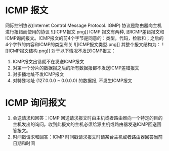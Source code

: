# ICMP 报文
网际控制协议(Internet Control Message Protocol. IGMP) 协议是路由器向主机进行报错而使用的协议
![[ICPM报文.png]]
ICMP 报文有两种, 即ICMP差错报文和ICMP询问报文。ICMP报文的前4个字节是同意的：类型，代码，检验和；之后的4个字节的内容和ICMP的类型有关
![[ICMP报文类型.png]]
其整个报文结构为：
![[ICMP报文结构.png]]
对于以下情况不发送ICMP报文：
1. ICMP报文出错就不在发送ICMP报文
2. 对第一个分片的数据报之后的所有数据报都不发送ICMP差错报文
3. 对多播地址不发ICMP报文
4. 对特殊地址 (127.0.0.0 ~ 0.0.0.0) 的数据报, 不发生ICMP报文

# ICMP 询问报文
1. 会送请求和回答：ICMP 回送请求报文时由主机或者路由器向一个特定的目的主机发出的询问。收到此报文的主机必须给源主机或路由器发送ICMP回送回答报文。
2. 时间戳请求和回答：ICMP 时间戳请求报文时请某台主机或者路由器回答当前日期和时间